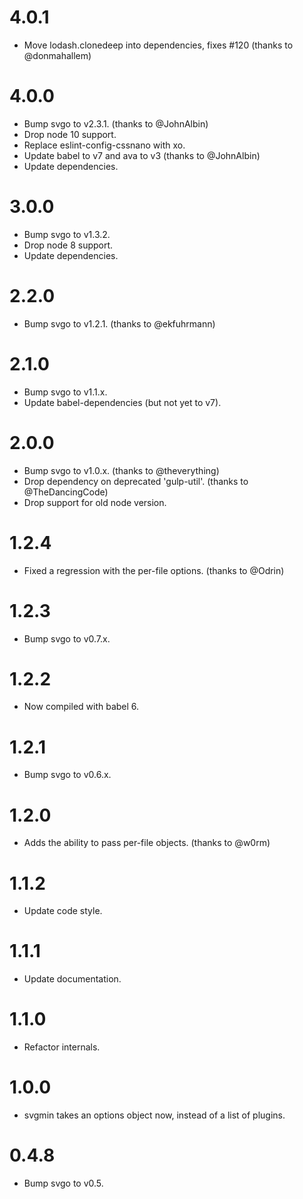 # 4.0.1

* Move lodash.clonedeep into dependencies, fixes #120 (thanks to @donmahallem)

# 4.0.0

* Bump svgo to v2.3.1. (thanks to @JohnAlbin)
* Drop node 10 support.
* Replace eslint-config-cssnano with xo.
* Update babel to v7 and ava to v3 (thanks to @JohnAlbin)
* Update dependencies.

# 3.0.0

* Bump svgo to v1.3.2.
* Drop node 8 support.
* Update dependencies.

# 2.2.0

* Bump svgo to v1.2.1. (thanks to @ekfuhrmann)

# 2.1.0

* Bump svgo to v1.1.x.
* Update babel-dependencies (but not yet to v7).

# 2.0.0

* Bump svgo to v1.0.x. (thanks to @theverything)
* Drop dependency on deprecated 'gulp-util'. (thanks to @TheDancingCode)
* Drop support for old node version.

# 1.2.4

* Fixed a regression with the per-file options. (thanks to @Odrin)

# 1.2.3

* Bump svgo to v0.7.x.

# 1.2.2

* Now compiled with babel 6.

# 1.2.1

* Bump svgo to v0.6.x.

# 1.2.0

* Adds the ability to pass per-file objects. (thanks to @w0rm)

# 1.1.2

* Update code style.

# 1.1.1

* Update documentation.

# 1.1.0

* Refactor internals.

# 1.0.0

* svgmin takes an options object now, instead of a list of plugins.

# 0.4.8

* Bump svgo to v0.5.
